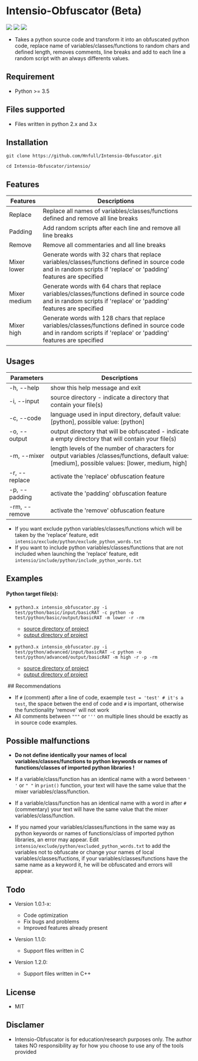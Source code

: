 # Intensio-Obfuscator (Beta)

![](https://img.shields.io/badge/Python->=3.5-blue.svg)
![](https://img.shields.io/badge/Version-1.0.2-green.svg)
![](https://img.shields.io/badge/Licence-MIT-red.svg)

- Takes a python source code and transform it into an obfuscated python code, replace name of variables/classes/functions to random chars and defined length, removes comments, line breaks and add to each line a random script with an always differents values.

## Requirement
- Python >= 3.5

## Files supported
- Files written in python 2.x and 3.x 

## Installation
`git clone https://github.com/Hnfull/Intensio-Obfuscator.git`

`cd Intensio-Obfuscator/intensio/` 

## Features
| Features | Descriptions |
| ------ | ------ |
| Replace | Replace all names of variables/classes/functions defined and remove all line breaks |
| Padding | Add random scripts after each line and remove all line breaks |
| Remove | Remove all commentaries and all line breaks |
| Mixer lower | Generate words with 32 chars that replace variables/classes/functions defined in source code and in random scripts if 'replace' or 'padding' features are specified |
| Mixer medium | Generate words with 64 chars that replace variables/classes/functions defined in source code and in random scripts if 'replace' or 'padding' features are specified|
| Mixer high | Generate words with 128 chars that replace variables/classes/functions defined in source code and in random scripts if 'replace' or 'padding' features are specified |

## Usages
| Parameters | Descriptions |
| ------ | ------ |
| -h, --help | show this help message and exit |
| -i, --input  | source directory - indicate a directory that contain your file(s) |
| -c, --code | language used in input directory, default value: [python], possible value: [python] |
| -o, --output | output directory that will be obfuscated - indicate a empty directory that will contain your file(s) |
| -m, --mixer | length levels of the number of characters  for output variables /classes/functions, default value: [medium], possible values: [lower, medium, high] |
| -r, --replace | activate the 'replace' obfuscation feature |
| -p, --padding | activate the 'padding' obfuscation feature |
| -rm, --remove | activate the 'remove' obfuscation feature |

- If you want exclude python variables/classes/functions which will be taken by the 'replace' feature, edit `intensio/exclude/python/exclude_python_words.txt`
- If you want to include python variables/classes/functions that are not included when launching the 'replace' feature, edit `intensio/include/python/include_python_words.txt`

## Examples
#### Python target file(s):
- `python3.x intensio_obfuscator.py -i test/python/basic/input/basicRAT -c python -o test/python/basic/output/basicRAT -m lower -r -rm`
    - [source directory of project](https://github.com/Hnfull/Intensio-Obfuscator/tree/master/intensio/test/python/basic/input/basicRAT)
    - [output directory of project](https://github.com/Hnfull/Intensio-Obfuscator/tree/master/intensio/test/python/basic/output/basicRAT)

- `python3.x intensio_obfuscator.py -i test/python/advanced/input/basicRAT -c python -o test/python/advanced/output/basicRAT -m high -r -p -rm`
    - [source directory of project](https://github.com/Hnfull/Intensio-Obfuscator/tree/master/intensio/test/python/advanced/input/basicRAT)
    - [output directory of project](https://github.com/Hnfull/Intensio-Obfuscator/tree/master/intensio/test/python/advanced/output/basicRAT)

 ## Recommendations
- If `#` (comment) after a line of code, exaemple `test = 'test' # it's a test`, the space betwen the end of code and `#` is important, otherwise the functionality 'remove' will not work
- All comments between `"""` or `'''` on multiple lines should be exactly as in source code examples.


## Possible malfunctions
- **Do not define identically your names of local variables/classes/functions to python keywords or names of functions/classes of imported python libraries !**

- If a variable/class/function has an identical name with a word between `' '` or `" "` in `print()` function, your text will have the same value that the mixer variables/class/function.

- If a variable/class/function has an identical name with a word  in after `#` (commentary) your text will have the same value that the mixer variables/class/function.

- If you named your variables/classes/functions in the same way as python keywords or names of functions/class of imported python libraries, an error may appear. Edit `intensio/exclude/python/excluded_python_words.txt` to add the variables not to obfuscate or change your names of local variables/classes/fuctions, if your variables/classes/functions  have the same name as a keyword it, he will be obfuscated and errors will appear.


## Todo
- Version 1.0.1-x:
    - Code optimization
    - Fix bugs and problems
    - Improved features already present

- Version 1.1.0:
    - Support files written in C
    
- Version 1.2.0:
    - Support files written in C++

## License
- MIT

## Disclamer
- Intensio-Obfuscator is for education/research purposes only. The author takes NO responsibility ay for how you choose to use any of the tools provided

